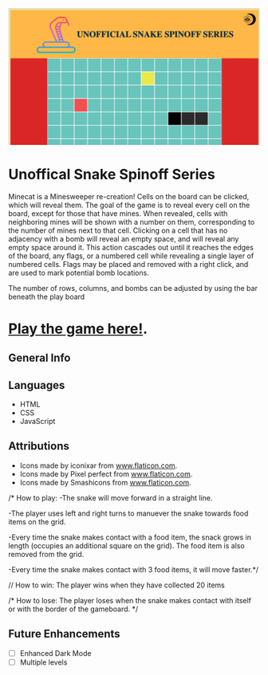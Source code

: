![Unoffical Snake Spinoff Series](/images/READERHeader.png/)

# Unoffical Snake Spinoff Series
Minecat is a Minesweeper re-creation! Cells on the board can be clicked, which will reveal them. The goal of the game is to reveal every cell on the board, except for those that have mines. When revealed, cells with neighboring mines will be shown with a number on them, corresponding to the number of mines next to that cell. Clicking on a cell that has no adjacency with a bomb will reveal an empty space, and will reveal any empty space around it. This action cascades out until it reaches the edges of the board, any flags, or a numbered cell while revealing a single layer of numbered cells. Flags may be placed and removed with a right click, and are used to mark potential bomb locations.

The number of rows, columns, and bombs can be adjusted by using the bar beneath the play board

# [Play the game here!](https://snakereturns.netlify.app/).

## General Info

## Languages
* HTML
* CSS
* JavaScript

## Attributions

* Icons made by iconixar from www.flaticon.com.
* Icons made by Pixel perfect from www.flaticon.com.
* Icons made by Smashicons from www.flaticon.com.



/* How to play: 
-The snake will move forward in a straight line.

-The player uses left and right turns to manuever the snake towards
food items on the grid. 

-Every time the snake makes contact with a food item, the snack grows in 
length (occupies an additional square on the grid). The food item is also
removed from the grid.

-Every time the snake makes contact with 3 food items, it will move faster.*/

// How to win: The player wins when they have collected 20 items

/* How to lose: The player loses when the snake makes contact with
itself or with the border of the gameboard. */

## Future Enhancements
- [ ] Enhanced Dark Mode
- [ ] Multiple levels
